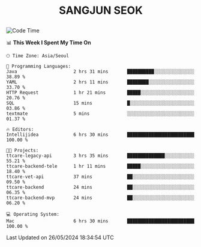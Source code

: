 <h1>
 <p align="center">
   SANGJUN SEOK
 </p>
</h1>

<!--START_SECTION:waka-->
![Code Time](http://img.shields.io/badge/Code%20Time-3%2C564%20hrs%2015%20mins-blue)

📊 **This Week I Spent My Time On** 

```text
🕑︎ Time Zone: Asia/Seoul

💬 Programming Languages: 
Java                     2 hrs 31 mins       ██████████░░░░░░░░░░░░░░░   38.89 % 
YAML                     2 hrs 11 mins       ████████░░░░░░░░░░░░░░░░░   33.70 % 
HTTP Request             1 hr 21 mins        █████░░░░░░░░░░░░░░░░░░░░   20.76 % 
SQL                      15 mins             █░░░░░░░░░░░░░░░░░░░░░░░░   03.86 % 
textmate                 5 mins              ░░░░░░░░░░░░░░░░░░░░░░░░░   01.37 % 

🔥 Editors: 
Intellijidea             6 hrs 30 mins       █████████████████████████   100.00 % 

🐱‍💻 Projects: 
ttcare-legacy-api        3 hrs 35 mins       ██████████████░░░░░░░░░░░   55.21 % 
ttcare-backend-tele      1 hr 11 mins        █████░░░░░░░░░░░░░░░░░░░░   18.40 % 
ttcare-vet-api           37 mins             ██░░░░░░░░░░░░░░░░░░░░░░░   09.50 % 
ttcare-backend           24 mins             ██░░░░░░░░░░░░░░░░░░░░░░░   06.35 % 
ttcare-backend-mvp       24 mins             ██░░░░░░░░░░░░░░░░░░░░░░░   06.20 % 

💻 Operating System: 
Mac                      6 hrs 30 mins       █████████████████████████   100.00 % 
```


 Last Updated on 26/05/2024 18:34:54 UTC
<!--END_SECTION:waka-->
